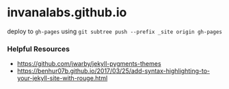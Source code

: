 # invanalabs.github.io

deploy to `gh-pages` using `git subtree push --prefix _site origin gh-pages`

### Helpful Resources
- https://github.com/jwarby/jekyll-pygments-themes
- https://benhur07b.github.io/2017/03/25/add-syntax-highlighting-to-your-jekyll-site-with-rouge.html
